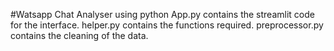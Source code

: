 #Watsapp Chat Analyser using python
App.py contains the streamlit code for the interface.
helper.py contains the functions required.
preprocessor.py contains the cleaning of the data.
